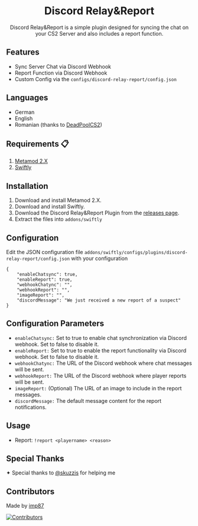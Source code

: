 <div align="center">
    <h1>Discord Relay&Report</h1>
</div>

<div align="center">Discord Relay&Report is a simple plugin designed for syncing the chat on your CS2 Server and also includes a report function.
</div>




## Features

- Sync Server Chat via Discord Webhook
- Report Function via Discord Webhook
- Custom Config via the `configs/discord-relay-report/config.json`
## Languages

- German
- English
- Romanian (thanks to [DeadPoolCS2](https://github.com/DeadPoolCS2))

## Requirements 📋

1. [Metamod 2.X](https://www.metamod.org)
2. [Swiftly](https://github.com/swiftly-solution/swiftly/)

## Installation

1. Download and install Metamod 2.X.
2. Download and install Swiftly.
3. Download the Discord Relay&Report Plugin from the [releases page](https://github.com/imp87/discord-relay-report).
4. Extract the files into `addons/swiftly`

## Configuration
Edit the JSON configuration file
`addons/swiftly/configs/plugins/discord-relay-report/config.json`
with your configuration
```
{
    "enableChatsync": true,
    "enableReport": true,
    "webhookChatync": "",
    "webhookReport": "",
    "imageReport": "",
    "discordMessage": "We just received a new report of a suspect"
}
```

## Configuration Parameters
- `enableChatsync:` Set to true to enable chat synchronization via Discord webhook. Set to false to disable it.
- `enableReport:` Set to true to enable the report functionality via Discord webhook. Set to false to disable it.
- `webhookChatync:` The URL of the Discord webhook where chat messages will be sent.
- `webhookReport:` The URL of the Discord webhook where player reports will be sent.
- `imageReport:` (Optional) The URL of an image to include in the report messages.
- `discordMessage:` The default message content for the report notifications.
## Usage

- Report: `!report <playername> <reason>`

## Special Thanks

✦ Special thanks to [@skuzzis](https://github.com/skuzzis) for helping me

## Contributors

Made by [imp87](https://github.com/imp87)

[![Contributors](https://img.shields.io/github/contributors/imp87/discord-relay-report)](https://github.com/imp87/discord-relay-report/graphs/contributors)

